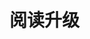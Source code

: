 
# 阅读升级
<template>
  <el-card class="box-card el-card-box" shadow="hover" v-for="(item, index) in list" :key="index"  >
    <div slot="header" class="clearfix">
      <span @click="goArticleDetail(item.href)">{{item.title}}</span>
      <el-button style="float: right; padding: 3px 0" type="text">
      <el-rate v-model="item.rate" show-score text-color="#ff9900" disabled
      :colors="['#99A9BF', '#F7BA2A', '#F56C6C']"    class="el-rate-box"  ></el-rate>
      <el-tag size="small" type="success">{{item.type | typeFilter}}</el-tag>
      </el-button>
    </div>
    <div  class="text item" style="color:#909399">{{item.subTitle}}</div>
  </el-card>
</template>

<script>
export default {
  data () {
    return {
      list :[
        {
          title:'20几岁怎么做，可以在5年后更加富有？',
          subTitle:'123123123131313',
          href:'https://mp.weixin.qq.com/s/qvc4aFf-sSQFTNxJ-j0Etg',
          rate:4,
          type:1
        },
        {
          title:"如何做艰难的决定？",
          subTitle:"123123213213",
          href:'https://mp.weixin.qq.com/s/KDj806glTi47xxMj13ZLJw',          
          rate:3.8,
          type:2
        }
      ]
    }
  },
  methods: {
    goArticleDetail(href) {
      window.open(href);
    }
  },
  filters: {
    typeFilter(val){
      if(!val) return
      let typeName = {
        '1':'干货满满',
        '2':'职场方向',
        '3':'人生旅途',        
      }
      return typeName[val]
    }
  }
}
</script>
<style>
.el-card-box{
  cursor: pointer;
  margin-bottom: 10px;
}
.el-rate-box{
  display: inline;
  margin-right: 10px;
}
</style>

